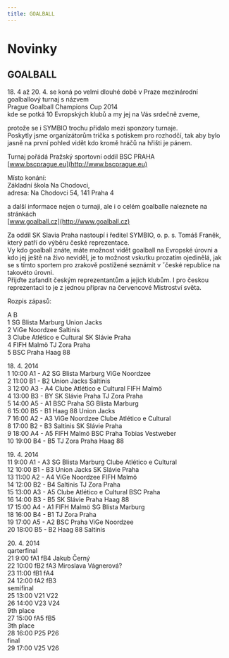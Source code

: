 ```yaml
---
title: GOALBALL
---
```

# Novinky

## GOALBALL

18\. 4 až 20. 4. se koná po velmi dlouhé době v Praze mezinárodní goalballový turnaj s názvem  
Prague Goalball Champions Cup 2014  
kde se potká 10 Evropských klubů a my jej na Vás srdečně zveme,  
  
protože se i SYMBIO trochu přidalo mezi sponzory turnaje.  
Poskytly jsme organizátorům trička s potiskem pro rozhodčí, tak aby bylo jasně na první pohled vidět kdo kromě hráčů na hřišti je pánem.  
  
Turnaj pořádá Pražský sportovní oddíl BSC PRAHA  
[www.bscprague.eu](http://www.bscprague.eu)  
  
Místo konání:  
Základní škola Na Chodovci,  
adresa: Na Chodovci 54, 141 Praha 4  
  
a další informace nejen o turnaji, ale i o celém goalballe naleznete na stránkách  
[www.goalball.cz](http://www.goalball.cz)  
  
  
Za oddíl SK Slavia Praha nastoupí i ředitel SYMBIO, o. p. s. Tomáš Franěk, který patří do výběru české reprezentace.  
Vy kdo goalball znáte, máte možnost vidět goalball na Evropské úrovni a kdo jej ještě na živo neviděl, je to možnost vskutku prozatím ojedinělá, jak se s tímto sportem pro zrakově postižené seznámit v ˇčeské republice na takovéto úrovni.  
Přijďte zafandit českým reprezentantům a jejich klubům. I pro českou reprezentaci to je z jednou příprav na červencové Mistroství světa.  
  
Rozpis zápasů:  
  
A B  
1 SG Blista Marburg Union Jacks  
2 ViGe Noordzee Saltinis  
3 Clube Atlético e Cultural SK Slávie Praha  
4 FIFH Malmö TJ Zora Praha  
5 BSC Praha Haag 88  
  
18\. 4. 2014  
1 10:00 A1 - A2 SG Blista Marburg ViGe Noordzee  
2 11:00 B1 - B2 Union Jacks Saltinis  
3 12:00 A3 - A4 Clube Atlético e Cultural FIFH Malmö  
4 13:00 B3 - BY SK Slávie Praha TJ Zora Praha  
5 14:00 A5 - A1 BSC Praha SG Blista Marburg  
6 15:00 B5 - B1 Haag 88 Union Jacks  
7 16:00 A2 - A3 ViGe Noordzee Clube Atlético e Cultural  
8 17:00 B2 - B3 Saltinis SK Slávie Praha  
9 18:00 A4 - A5 FIFH Malmö BSC Praha Tobias Vestweber  
10 19:00 B4 - B5 TJ Zora Praha Haag 88  
  
19\. 4. 2014  
11 9:00 A1 - A3 SG Blista Marburg Clube Atlético e Cultural  
12 10:00 B1 - B3 Union Jacks SK Slávie Praha  
13 11:00 A2 - A4 ViGe Noordzee FIFH Malmö  
14 12:00 B2 - B4 Saltinis TJ Zora Praha  
15 13:00 A3 - A5 Clube Atlético e Cultural BSC Praha  
16 14:00 B3 - B5 SK Slávie Praha Haag 88  
17 15:00 A4 - A1 FIFH Malmö SG Blista Marburg  
18 16:00 B4 - B1 TJ Zora Praha  
19 17:00 A5 - A2 BSC Praha ViGe Noordzee  
20 18:00 B5 - B2 Haag 88 Saltinis  
  
20\. 4. 2014  
qarterfinal  
21 9:00 fA1 fB4 Jakub Černý  
22 10:00 fB2 fA3 Miroslava Vágnerová?  
23 11:00 fB1 fA4  
24 12:00 fA2 fB3  
semifinal  
25 13:00 V21 V22  
26 14:00 V23 V24  
9th place  
27 15:00 fA5 fB5  
3th place  
28 16:00 P25 P26  
final  
29 17:00 V25 V26